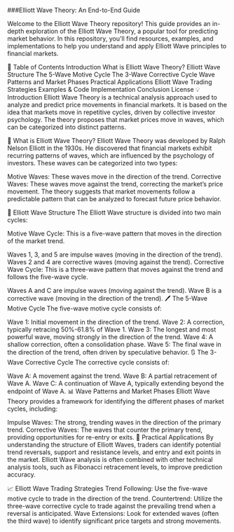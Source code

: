 ###Elliott Wave Theory: An End-to-End Guide


Welcome to the Elliott Wave Theory repository! This guide provides an in-depth exploration of the Elliott Wave Theory, a popular tool for predicting market behavior. In this repository, you'll find resources, examples, and implementations to help you understand and apply Elliott Wave principles to financial markets.

📑 Table of Contents
Introduction
What is Elliott Wave Theory?
Elliott Wave Structure
The 5-Wave Motive Cycle
The 3-Wave Corrective Cycle
Wave Patterns and Market Phases
Practical Applications
Elliott Wave Trading Strategies
Examples & Code Implementation
Conclusion
License
💡 Introduction
Elliott Wave Theory is a technical analysis approach used to analyze and predict price movements in financial markets. It is based on the idea that markets move in repetitive cycles, driven by collective investor psychology. The theory proposes that market prices move in waves, which can be categorized into distinct patterns.

📘 What is Elliott Wave Theory?
Elliott Wave Theory was developed by Ralph Nelson Elliott in the 1930s. He discovered that financial markets exhibit recurring patterns of waves, which are influenced by the psychology of investors. These waves can be categorized into two types:

Motive Waves: These waves move in the direction of the trend.
Corrective Waves: These waves move against the trend, correcting the market’s price movement.
The theory suggests that market movements follow a predictable pattern that can be analyzed to forecast future price behavior.

🔄 Elliott Wave Structure
The Elliott Wave structure is divided into two main cycles:

Motive Wave Cycle: This is a five-wave pattern that moves in the direction of the market trend.

Waves 1, 3, and 5 are impulse waves (moving in the direction of the trend).
Waves 2 and 4 are corrective waves (moving against the trend).
Corrective Wave Cycle: This is a three-wave pattern that moves against the trend and follows the five-wave cycle.

Waves A and C are impulse waves (moving against the trend).
Wave B is a corrective wave (moving in the direction of the trend).
🖊️ The 5-Wave Motive Cycle
The five-wave motive cycle consists of:

Wave 1: Initial movement in the direction of the trend.
Wave 2: A correction, typically retracing 50%-61.8% of Wave 1.
Wave 3: The longest and most powerful wave, moving strongly in the direction of the trend.
Wave 4: A shallow correction, often a consolidation phase.
Wave 5: The final wave in the direction of the trend, often driven by speculative behavior.
🔃 The 3-Wave Corrective Cycle
The corrective cycle consists of:

Wave A: A movement against the trend.
Wave B: A partial retracement of Wave A.
Wave C: A continuation of Wave A, typically extending beyond the endpoint of Wave A.
📊 Wave Patterns and Market Phases
Elliott Wave Theory provides a framework for identifying the different phases of market cycles, including:

Impulse Waves: The strong, trending waves in the direction of the primary trend.
Corrective Waves: The waves that counter the primary trend, providing opportunities for re-entry or exits.
💼 Practical Applications
By understanding the structure of Elliott Waves, traders can identify potential trend reversals, support and resistance levels, and entry and exit points in the market. Elliott Wave analysis is often combined with other technical analysis tools, such as Fibonacci retracement levels, to improve prediction accuracy.

📈 Elliott Wave Trading Strategies
Trend Following: Use the five-wave motive cycle to trade in the direction of the trend.
Countertrend: Utilize the three-wave corrective cycle to trade against the prevailing trend when a reversal is anticipated.
Wave Extensions: Look for extended waves (often the third wave) to identify significant price targets and strong movements.
